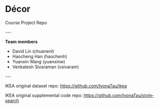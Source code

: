 # Décor

Course Project Repo

\---

**Team members**

- David Lin (chuanenl)
- Haocheng Han (haochenh)
- Yuanxin Wang (yuanxinw)
- Venkatesh Sivaraman (vsivaram)

\---


IKEA original dataset repo: https://github.com/IvonaTau/ikea

IKEA original supplemental code repo: https://github.com/IvonaTau/style-search
